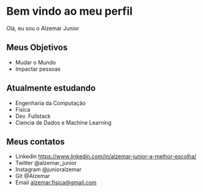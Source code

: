 # Bem vindo ao meu perfil

Olá, eu sou o Alzemar Junior 

## Meus Objetivos 

- Mudar o Mundo
- Impactar pessoas 

## Atualmente estudando 

- Engenharia da Computação 
- Fisica
- Dev. Fullstack
- Ciencia de Dados e Machine Learning

## Meus contatos 

- Linkedin https://www.linkedin.com/in/alzemar-junior-a-melhor-escolha/
- Twitter @alzemar_junior
- Instagram @junioralzemar
- Git @Alzemar
- Email alzemar.fisica@gmail.com
